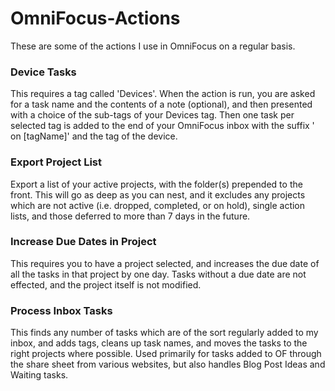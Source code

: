# OmniFocus-Actions

These are some of the actions I use in OmniFocus on a regular basis.

### Device Tasks
This requires a tag called 'Devices'. When the action is run, you are asked for a task name and the contents of a note (optional), and then presented with a choice of the sub-tags of your Devices tag. Then one task per selected tag is added to the end of your OmniFocus inbox with the suffix ' on [tagName]' and the tag of the device.

### Export Project List
Export a list of your active projects, with the folder(s) prepended to the front. This will go as deep as you can nest, and it excludes any projects which are not active (i.e. dropped, completed, or on hold), single action lists, and those deferred to more than 7 days in the future.

### Increase Due Dates in Project
This requires you to have a project selected, and increases the due date of all the tasks in that project by one day. Tasks without a due date are not effected, and the project itself is not modified.

### Process Inbox Tasks
This finds any number of tasks which are of the sort regularly added to my inbox, and adds tags, cleans up task names, and moves the tasks to the right projects where possible. Used primarily for tasks added to OF through the share sheet from various websites, but also handles Blog Post Ideas and Waiting tasks.
